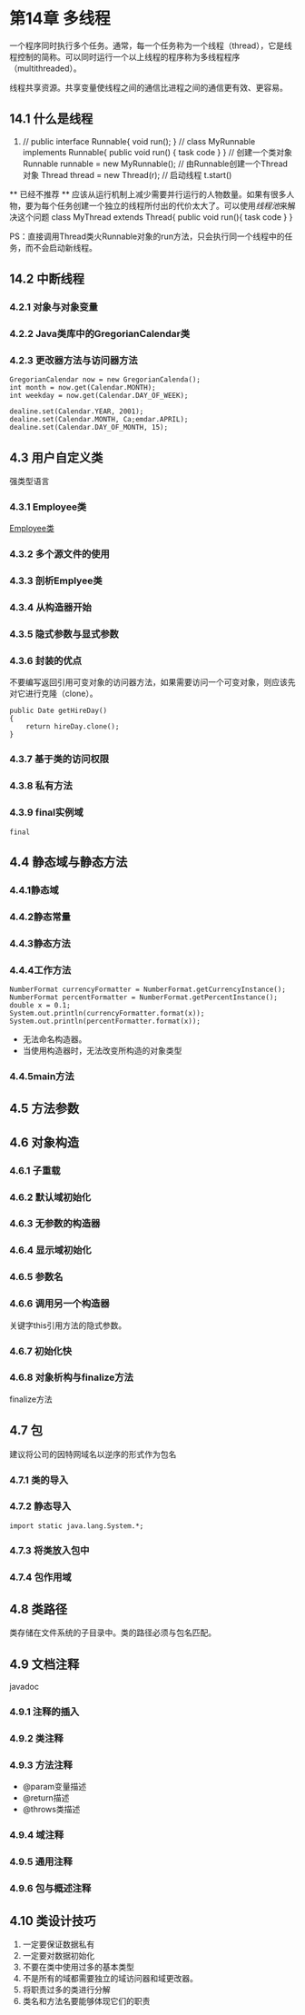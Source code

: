 # 第14章 多线程 #
一个程序同时执行多个任务。通常，每一个任务称为一个线程（thread），它是线程控制的简称。可以同时运行一个以上线程的程序称为多线程程序（multithreaded）。

线程共享资源。共享变量使线程之间的通信比进程之间的通信更有效、更容易。

## 14.1 什么是线程 ##

1)
	//
	public interface Runnable{
		void run();
	}
	//
	class MyRunnable implements Runnable{
		public void run() {
			task code
		}
	}
	// 创建一个类对象
	Runnable runnable = new MyRunnable();
	// 由Runnable创建一个Thread对象
	Thread thread = new Thread(r);
	// 启动线程
	t.start()

** 已经不推荐 **
应该从运行机制上减少需要并行运行的人物数量。如果有很多人物，要为每个任务创建一个独立的线程所付出的代价太大了。可以使用*线程池*来解决这个问题
	class MyThread extends Thread{
		public void run(){
			task code
		}
	}

PS：直接调用Thread类火Runnable对象的run方法，只会执行同一个线程中的任务，而不会启动新线程。

## 14.2 中断线程 ##

### 4.2.1 对象与对象变量 ###

### 4.2.2 Java类库中的GregorianCalendar类 ###

### 4.2.3 更改器方法与访问器方法 ###

	GregorianCalendar now = new GregorianCalenda();
	int month = now.get(Calendar.MONTH);
	int weekday = now.get(Calendar.DAY_OF_WEEK);

	dealine.set(Calendar.YEAR, 2001);
	dealine.set(Calendar.MONTH, Ca;emdar.APRIL);
	dealine.set(Calendar.DAY_OF_MONTH, 15);

## 4.3 用户自定义类 ##
强类型语言

### 4.3.1 Employee类 ###
[Employee类](code/4_1_Employee.java)

### 4.3.2 多个源文件的使用 ###

### 4.3.3 剖析Emplyee类 ###

### 4.3.4 从构造器开始 ###

### 4.3.5 隐式参数与显式参数 ###

### 4.3.6 封装的优点 ###
不要编写返回引用可变对象的访问器方法，如果需要访问一个可变对象，则应该先对它进行克隆（clone）。

	public Date getHireDay()
	{
		return hireDay.clone();
	}

### 4.3.7 基于类的访问权限 ###

### 4.3.8 私有方法 ###

### 4.3.9 final实例域 ###

	final
## 4.4 静态域与静态方法 ##

### 4.4.1静态域 ###

### 4.4.2静态常量 ###

### 4.4.3静态方法 ###

### 4.4.4工作方法 ###

	NumberFormat currencyFormatter = NumberFormat.getCurrencyInstance();
	NumberFormat percentFormatter = NumberFormat.getPercentInstance();
	double x = 0.1;
	System.out.println(currencyFormatter.format(x));
	System.out.println(percentFormatter.format(x));
* 无法命名构造器。
* 当使用构造器时，无法改变所构造的对象类型
### 4.4.5main方法 ###

## 4.5 方法参数 ##

## 4.6 对象构造  ##

### 4.6.1 子重载 ###

### 4.6.2 默认域初始化 ###

### 4.6.3 无参数的构造器 ###

### 4.6.4 显示域初始化 ###

### 4.6.5 参数名 ###

### 4.6.6 调用另一个构造器 ###
关键字this引用方法的隐式参数。

### 4.6.7 初始化快 ###

### 4.6.8 对象析构与finalize方法 ###
finalize方法

## 4.7 包 ##
建议将公司的因特网域名以逆序的形式作为包名
### 4.7.1 类的导入 ###

### 4.7.2 静态导入 ###

	import static java.lang.System.*;

### 4.7.3 将类放入包中 ###

### 4.7.4 包作用域 ###

## 4.8 类路径 ##
类存储在文件系统的子目录中。类的路径必须与包名匹配。

## 4.9 文档注释 ##
javadoc

### 4.9.1 注释的插入 ###

### 4.9.2 类注释 ###

### 4.9.3 方法注释 ###

* @param变量描述
* @return描述
* @throws类描述

### 4.9.4 域注释 ###

### 4.9.5 通用注释 ###

### 4.9.6 包与概述注释 ###

## 4.10 类设计技巧 ##

1. 一定要保证数据私有
2. 一定要对数据初始化
3. 不要在类中使用过多的基本类型
4. 不是所有的域都需要独立的域访问器和域更改器。
5. 将职责过多的类进行分解
6. 类名和方法名要能够体现它们的职责